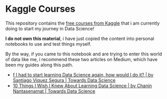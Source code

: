 # Kaggle Courses
This repository contains the [free courses from Kaggle](https://www.kaggle.com/learn/overview) that i am currently doing to start my journey in Data Science!

**I do not own this material**, i have just copied the content into personal notebooks to use and test things myself.

By the way, if you came to this notebook and are trying to enter this world of data like me, i recommend these two articles on Medium, which have been my guides along this path.
* [f I had to start learning Data Science again, how would I do it? | by Santiago Víquez Segura | Towards Data Science](https://towardsdatascience.com/if-i-had-to-start-learning-data-science-again-how-would-i-do-it-78a72b80fd93)
* [10 Things I Wish I Knew About Learning Data Science | by Chanin Nantasenamat | Towards Data Science](https://towardsdatascience.com/10-things-i-wish-i-knew-about-learning-data-science-7a30bfb91759)
